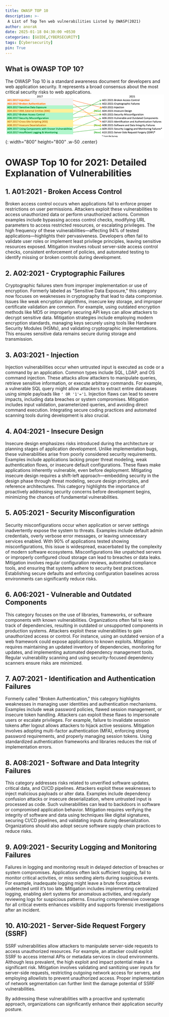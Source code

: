 ```yaml
---
title: OWASP TOP 10
description: >-
 A List of Top Ten web vulnerabilities Listed by OWASP(2021)
author: anorak
date: 2025-01-18 04:30:00 +0530
categories: [GUIDE,CYBERSECURITY]
tags: [Cybersecurity]
pin: True
---
```


## What is OWASP TOP 10?
The OWASP Top 10 is a standard awareness document for developers and web application security. It represents a broad consensus about the most critical security risks to web applications.
![owasptop10](/assets/img/202501/owasp.png){: width="800" height="800" .w-50 .center}

# OWASP Top 10 for 2021: Detailed Explanation of Vulnerabilities

## 1. **A01:2021 - Broken Access Control**  
Broken access control occurs when applications fail to enforce proper restrictions on user permissions. Attackers exploit these vulnerabilities to access unauthorized data or perform unauthorized actions. Common examples include bypassing access control checks, modifying URL parameters to access restricted resources, or escalating privileges. The high frequency of these vulnerabilities—affecting 94% of tested applications—highlights their pervasiveness. Developers often fail to validate user roles or implement least privilege principles, leaving sensitive resources exposed. Mitigation involves robust server-side access control checks, consistent enforcement of policies, and automated testing to identify missing or broken controls during development.



## 2. **A02:2021 - Cryptographic Failures**  
Cryptographic failures stem from improper implementation or use of encryption. Formerly labeled as "Sensitive Data Exposure," this category now focuses on weaknesses in cryptography that lead to data compromise. Issues like weak encryption algorithms, insecure key storage, and improper certificate validation are common. For example, using outdated encryption methods like MD5 or improperly securing API keys can allow attackers to decrypt sensitive data. Mitigation strategies include employing modern encryption standards, managing keys securely using tools like Hardware Security Modules (HSMs), and validating cryptographic implementations. This ensures sensitive data remains secure during storage and transmission.



## 3. **A03:2021 - Injection**  
Injection vulnerabilities occur when untrusted input is executed as code or a command by an application. Common types include SQL, LDAP, and OS command injection. These attacks allow attackers to manipulate queries, retrieve sensitive information, or execute arbitrary commands. For example, a vulnerable SQL query might allow attackers to extract entire databases using simple payloads like `' OR '1'='1`. Injection flaws can lead to severe impacts, including data breaches or system compromises. Mitigation includes input validation, parameterized queries, and avoiding direct command execution. Integrating secure coding practices and automated scanning tools during development is also crucial.



## 4. **A04:2021 - Insecure Design**  
Insecure design emphasizes risks introduced during the architecture or planning stages of application development. Unlike implementation bugs, these vulnerabilities arise from poorly considered security requirements. Examples include applications lacking proper threat modeling, weak authentication flows, or insecure default configurations. These flaws make applications inherently vulnerable, even before deployment. Mitigating insecure design requires a shift-left approach—embedding security in the design phase through threat modeling, secure design principles, and reference architectures. This category highlights the importance of proactively addressing security concerns before development begins, minimizing the chances of fundamental vulnerabilities.



## 5. **A05:2021 - Security Misconfiguration**  
Security misconfigurations occur when application or server settings inadvertently expose the system to threats. Examples include default admin credentials, overly verbose error messages, or leaving unnecessary services enabled. With 90% of applications tested showing misconfigurations, this issue is widespread, exacerbated by the complexity of modern software ecosystems. Misconfigurations like unpatched servers or improperly configured cloud storage can lead to breaches or data leaks. Mitigation involves regular configuration reviews, automated compliance tools, and ensuring that systems adhere to security best practices. Establishing secure defaults and enforcing configuration baselines across environments can significantly reduce risks.



## 6. **A06:2021 - Vulnerable and Outdated Components**  
This category focuses on the use of libraries, frameworks, or software components with known vulnerabilities. Organizations often fail to keep track of dependencies, resulting in outdated or unsupported components in production systems. Attackers exploit these vulnerabilities to gain unauthorized access or control. For instance, using an outdated version of a web framework could expose applications to known exploits. Mitigation requires maintaining an updated inventory of dependencies, monitoring for updates, and implementing automated dependency management tools. Regular vulnerability scanning and using security-focused dependency scanners ensure risks are minimized.



## 7. **A07:2021 - Identification and Authentication Failures**  
Formerly called "Broken Authentication," this category highlights weaknesses in managing user identities and authentication mechanisms. Examples include weak password policies, flawed session management, or insecure token handling. Attackers can exploit these flaws to impersonate users or escalate privileges. For example, failure to invalidate session tokens after logout allows attackers to hijack active sessions. Mitigation involves adopting multi-factor authentication (MFA), enforcing strong password requirements, and properly managing session tokens. Using standardized authentication frameworks and libraries reduces the risk of implementation errors.



## 8. **A08:2021 - Software and Data Integrity Failures**  
This category addresses risks related to unverified software updates, critical data, and CI/CD pipelines. Attackers exploit these weaknesses to inject malicious payloads or alter data. Examples include dependency confusion attacks or insecure deserialization, where untrusted input is processed as code. Such vulnerabilities can lead to backdoors in software or compromised application behavior. Mitigation requires verifying the integrity of software and data using techniques like digital signatures, securing CI/CD pipelines, and validating inputs during deserialization. Organizations should also adopt secure software supply chain practices to reduce risks.



## 9. **A09:2021 - Security Logging and Monitoring Failures**  
Failures in logging and monitoring result in delayed detection of breaches or system compromises. Applications often lack sufficient logging, fail to monitor critical activities, or miss sending alerts during suspicious events. For example, inadequate logging might leave a brute force attack undetected until it’s too late. Mitigation includes implementing centralized logging, enabling alert systems for anomalous activities, and regularly reviewing logs for suspicious patterns. Ensuring comprehensive coverage for all critical events enhances visibility and supports forensic investigations after an incident.



## 10. **A10:2021 - Server-Side Request Forgery (SSRF)**  
SSRF vulnerabilities allow attackers to manipulate server-side requests to access unauthorized resources. For example, an attacker could exploit SSRF to access internal APIs or metadata services in cloud environments. Although less prevalent, the high exploit and impact potential make it a significant risk. Mitigation involves validating and sanitizing user inputs for server-side requests, restricting outgoing network access for servers, and employing allowlists to prevent unauthorized access. Proper implementation of network segmentation can further limit the damage potential of SSRF vulnerabilities.



By addressing these vulnerabilities with a proactive and systematic approach, organizations can significantly enhance their application security posture.
